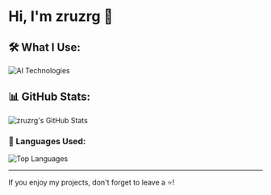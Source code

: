 # Hi, I'm zruzrg 👋

## 🛠️ What I Use:
![AI Technologies](https://img.shields.io/badge/-AI_Technologies-000?style=for-the-badge&logo=ai&logoColor=white)

## 📊 GitHub Stats:
![zruzrg's GitHub Stats](https://github-readme-stats.vercel.app/api?username=zruzrg&show_icons=true&theme=radical)

### 📂 Languages Used:
![Top Languages](https://github-readme-stats.vercel.app/api/top-langs/?username=zruzrg&layout=compact&theme=radical)

---

If you enjoy my projects, don't forget to leave a ⭐!
